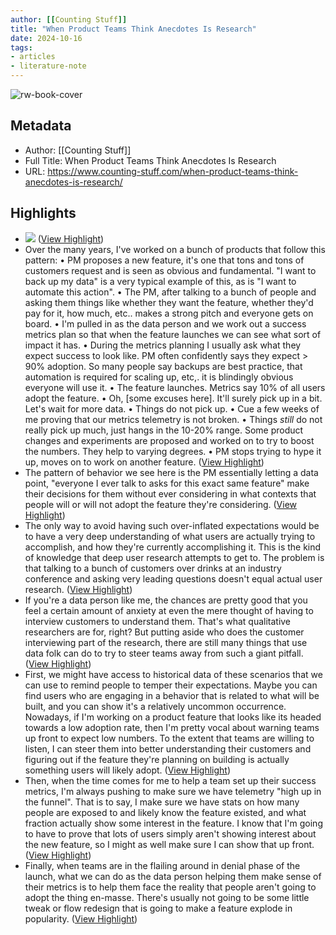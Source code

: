 ```yaml
---
author: [[Counting Stuff]]
title: "When Product Teams Think Anecdotes Is Research"
date: 2024-10-16
tags: 
- articles
- literature-note
---
```

![rw-book-cover](https://www.counting-stuff.com/content/images/2024/10/PXL_20230527_232940107.jpg)

## Metadata
- Author: [[Counting Stuff]]
- Full Title: When Product Teams Think Anecdotes Is Research
- URL: https://www.counting-stuff.com/when-product-teams-think-anecdotes-is-research/

## Highlights
- ![](https://www.counting-stuff.com/content/images/2024/10/image.png) ([View Highlight](https://read.readwise.io/read/01ja8zye6041pe680179qj9r7j))
- Over the many years, I've worked on a bunch of products that follow this pattern:
  • PM proposes a new feature, it's one that tons and tons of customers request and is seen as obvious and fundamental. "I want to back up my data" is a very typical example of this, as is "I want to automate this action".
  • The PM, after talking to a bunch of people and asking them things like whether they want the feature, whether they'd pay for it, how much, etc.. makes a strong pitch and everyone gets on board.
  • I'm pulled in as the data person and we work out a success metrics plan so that when the feature launches we can see what sort of impact it has.
  • During the metrics planning I usually ask what they expect success to look like. PM often confidently says they expect > 90% adoption. So many people say backups are best practice, that automation is required for scaling up, etc,. it is blindingly obvious everyone will use it.
  • The feature launches. Metrics say 10% of all users adopt the feature.
  • Oh, [some excuses here]. It'll surely pick up in a bit. Let's wait for more data.
  • Things do not pick up.
  • Cue a few weeks of me proving that our metrics telemetry is not broken.
  • Things *still* do not really pick up much, just hangs in the 10-20% range. Some product changes and experiments are proposed and worked on to try to boost the numbers. They help to varying degrees.
  • PM stops trying to hype it up, moves on to work on another feature. ([View Highlight](https://read.readwise.io/read/01ja9068rsbptmj5begtkrw7ag))
- The pattern of behavior we see here is the PM essentially letting a data point, "everyone I ever talk to asks for this exact same feature" make their decisions for them without ever considering in what contexts that people will or will not adopt the feature they're considering. ([View Highlight](https://read.readwise.io/read/01ja900w446fgf297rqjcz92fp))
- The only way to avoid having such over-inflated expectations would be to have a very deep understanding of what users are actually trying to accomplish, and how they're currently accomplishing it. This is the kind of knowledge that deep user research attempts to get to. The problem is that talking to a bunch of customers over drinks at an industry conference and asking very leading questions doesn't equal actual user research. ([View Highlight](https://read.readwise.io/read/01ja903np3x02jshrq3tn7gv5r))
- If you're a data person like me, the chances are pretty good that you feel a certain amount of anxiety at even the mere thought of having to interview customers to understand them. That's what qualitative researchers are for, right? But putting aside who does the customer interviewing part of the research, there are still many things that use data folk can do to try to steer teams away from such a giant pitfall. ([View Highlight](https://read.readwise.io/read/01ja904410vm4s73cxsekxd9r4))
- First, we might have access to historical data of these scenarios that we can use to remind people to temper their expectations. Maybe you can find users who are engaging in a behavior that is related to what will be built, and you can show it's a relatively uncommon occurrence. Nowadays, if I'm working on a product feature that looks like its headed towards a low adoption rate, then I'm pretty vocal about warning teams up front to expect low numbers. To the extent that teams are willing to listen, I can steer them into better understanding their customers and figuring out if the feature they're planning on building is actually something users will likely adopt. ([View Highlight](https://read.readwise.io/read/01ja904fa90hc4xt01v0c9g1rh))
- Then, when the time comes for me to help a team set up their success metrics, I'm always pushing to make sure we have telemetry "high up in the funnel". That is to say, I make sure we have stats on how many people are exposed to and likely know the feature existed, and what fraction actually show some interest in the feature. I know that I'm going to have to prove that lots of users simply aren't showing interest about the new feature, so I might as well make sure I can show that up front. ([View Highlight](https://read.readwise.io/read/01ja904x4fr0f6ej3yvy3zwtem))
- Finally, when teams are in the flailing around in denial phase of the launch, what we can do as the data person helping them make sense of their metrics is to help them face the reality that people aren't going to adopt the thing en-masse. There's usually not going to be some little tweak or flow redesign that is going to make a feature explode in popularity. ([View Highlight](https://read.readwise.io/read/01ja905hrd70pk08r55x5s8sp1))
